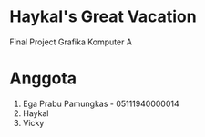 # Haykal's Great Vacation
Final Project Grafika Komputer A

# Anggota
1. Ega Prabu Pamungkas - 05111940000014
2. Haykal
3. Vicky
